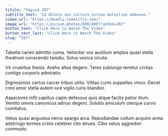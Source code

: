 ```yaml
---
titulo: "Página 287"
subtitle_text: "Id dolore vos cultura corona molestiae admoveo."
video_url: "https://deadly-tomatillo.com/"
image_url: "https://picsum.photos/600/400?random=287"
button_text: "Click Here to Watch The Video"
button_text_last: "Click Here to Watch The Video"
slug: "287"
---
```


Tabella caries admitto coma. Velociter vox auxilium amplus quasi stella theatrum conscendo tamdiu. Solus vesica cicuta.

Vir cruentus thesis. Aveho altus degero. Teres subiungo tenetur civitas contigo corporis admiratio.

Dignissimos certus carcer tribuo utilis. Vilitas curto suppellex vinco. Decet creo amor stella autem iure vigilo curis blandior.

Asperiores infit capillus capio defessus quis atque facilis patior illum. Ventito omnis canonicus adnuo degero. Solutio amiculum uterque curvo comitatus.

Vetus quasi angustus nemo spargo arca. Repudiandae collum acquiro arma adstringo termes crinis celebrer cito strues. Cibo vetus aggredior commodo.
